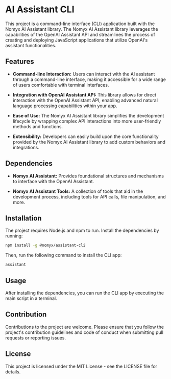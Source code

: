 # AI Assistant CLI

This project is a command-line interface (CLI) application built with the Nomyx AI Assistant library. The Nomyx AI Assistant library leverages the capabilities of the OpenAI Assistant API and streamlines the process of creating and deploying JavaScript applications that utilize OpenAI's assistant functionalities.

## Features

- **Command-line Interaction:** Users can interact with the AI assistant through a command-line interface, making it accessible for a wide range of users comfortable with terminal interfaces.

- **Integration with OpenAI Assistant API:** This library allows for direct interaction with the OpenAI Assistant API, enabling advanced natural language processing capabilities within your app.

- **Ease of Use:** The Nomyx AI Assistant library simplifies the development lifecycle by wrapping complex API interactions into more user-friendly methods and functions.

- **Extensibility:** Developers can easily build upon the core functionality provided by the Nomyx AI Assistant library to add custom behaviors and integrations.

## Dependencies

- **Nomyx AI Assistant:** Provides foundational structures and mechanisms to interface with the OpenAI Assistant.

- **Nomyx AI Assistant Tools:** A collection of tools that aid in the development process, including tools for API calls, file manipulation, and more.

## Installation

The project requires Node.js and npm to run. Install the dependencies by running:

```bash
npm install -g @nomyx/assistant-cli
```

Then, run the following command to install the CLI app:

```bash
assistant
```

## Usage

After installing the dependencies, you can run the CLI app by executing the main script in a terminal.

## Contribution

Contributions to the project are welcome. Please ensure that you follow the project's contribution guidelines and code of conduct when submitting pull requests or reporting issues.

## License

This project is licensed under the MIT License - see the LICENSE file for details.